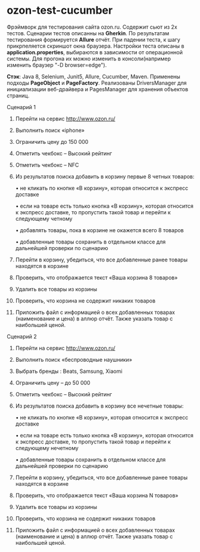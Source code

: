 # ozon-test-cucumber

Фрэймворк для тестирования сайта ozon.ru. Содержит сьют из 2х тестов.
Сценарии тестов описанны на **Gherkin**.
По результатам тестирования формируется **Allure** отчёт.
При падении теста, к шагу прикрпеляется скриншот окна браузера.
Настройки теста описаны в **application.properties**, выбираются в зависимости от операционной системы.
Для прогона их можно изменить в консоли(например изменить браузер "-D browser=edge").

**Стэк**: Java 8, Selenium, Junit5, Allure, Cucumber, Maven. 
Применены подходы **PageObject** и **PageFactory**.
Реализованы DriversManager для инициализации веб-драйвера и PagesManager для хранения объектов страниц.

Сценарий 1
1. Перейти на сервис http://www.ozon.ru/
2. Выполнить поиск «iphone»
3. Ограничить цену до 150 000
4. Отметить чекбокс – Высокий рейтинг
5. Отметить чекбокс – NFC
6. Из результатов поиска добавить в корзину первые 8 четных товаров:
   
    • не кликать по кнопке «В корзину», которая относится к экспресс доставке

    • если на товаре есть только кнопка «В корзину», которая относится к экспресс
   доставке, то пропустить такой товар и перейти к следующему четному
   
    • добавлять товары, пока в корзине не окажется всего 8 товаров
   
    • добавленные товары сохранить в отдельном классе для дальнейшей проверки по сценарию
7. Перейти в корзину, убедиться, что все добавленные ранее товары находятся в
   корзине
8. Проверить, что отображается текст «Ваша корзина 8 товаров»
9. Удалить все товары из корзины
10. Проверить, что корзина не содержит никаких товаров
11. Приложить файл с информацией о всех добавленных
    товарах (наименование и цена) в аллюр отчёт. Также указать товар с наибольшей ценой.
    
 Сценарий 2
1. Перейти на сервис http://www.ozon.ru/
2. Выполнить поиск «беспроводные наушники»
3. Выбрать бренды : Beats, Samsung, Xiaomi
4. Ограничить цену – до 50 000
5. Отметить чекбокс – Высокий рейтинг
6. Из результатов поиска добавить в корзину все нечетные товары:

   • не кликать по кнопке «В корзину», которая относится к экспресс доставке

   • если на товаре есть только кнопка «В корзину», которая относится к экспресс
   доставке, то пропустить такой товар и перейти к следующему нечетному

   • добавленные товары сохранить в отдельном классе для дальнейшей проверки по сценарию
7. Перейти в корзину, убедиться, что все добавленные ранее товары находятся в
   корзине
8. Проверить, что отображается текст «Ваша корзина N товаров»
9. Удалить все товары из корзины
10. Проверить, что корзина не содержит никаких товаров
11. Приложить файл с информацией о всех добавленных
    товарах (наименование и цена) в аллюр отчёт. Также указать товар с наибольшей ценой.
    
